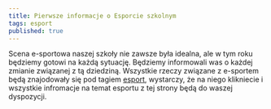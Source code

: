 ```yaml
---
title: Pierwsze informacje o Esporcie szkolnym
tags: esport
published: true
---
```


Scena e-sportowa naszej szkoły nie zawsze była idealna, ale w tym roku będziemy gotowi na każdą sytuację. Będziemy informowali was o każdej zmianie związanej z tą dziedziną.
Wszystkie rzeczy związane z e-sportem będą znajodowały się pod tagiem [esport](https://zsmeie.github.io/su/tag/esport), wystarczy, że na niego klikniecie i wszystkie infromacje na temat esportu z tej strony będą do waszej dyspozycji.